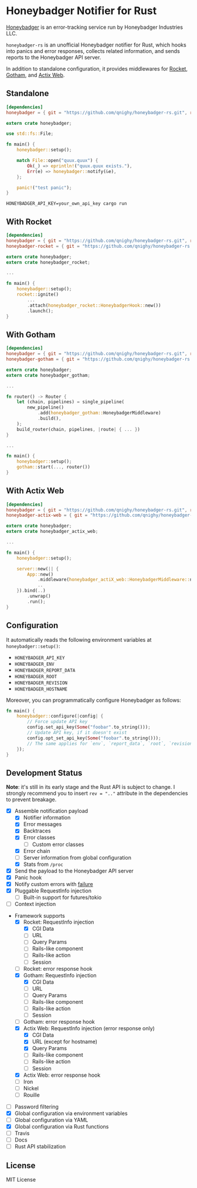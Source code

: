# Honeybadger Notifier for Rust

[Honeybadger](https://www.honeybadger.io/) is an error-tracking service run by Honeybadger Industries LLC.

`honeybadger-rs` is an unofficial Honeybadger notifier for Rust, which hooks into panics and error responses, collects related information, and sends reports to the Honeybadger API server.

In addition to standalone configuration, it provides middlewares for [Rocket](https://rocket.rs/), [Gotham](https://gotham.rs/), and [Actix Web](https://actix.rs/).

## Standalone

```toml
[dependencies]
honeybadger = { git = "https://github.com/qnighy/honeybadger-rs.git", rev = "5139f5c" }
```

```rust
extern crate honeybadger;

use std::fs::File;

fn main() {
    honeybadger::setup();

    match File::open("quux.quux") {
        Ok(_) => eprintln!("quux.quux exists."),
        Err(e) => honeybadger::notify(&e),
    };

    panic!("test panic");
}
```

```
HONEYBADGER_API_KEY=your_own_api_key cargo run
```

## With Rocket

```toml
[dependencies]
honeybadger = { git = "https://github.com/qnighy/honeybadger-rs.git", rev = "5139f5c" }
honeybadger-rocket = { git = "https://github.com/qnighy/honeybadger-rs.git", rev = "5139f5c" }
```

```rust
extern crate honeybadger;
extern crate honeybadger_rocket;

...

fn main() {
    honeybadger::setup();
    rocket::ignite()
        ...
        .attach(honeybadger_rocket::HoneybadgerHook::new())
        .launch();
}
```

## With Gotham

```toml
[dependencies]
honeybadger = { git = "https://github.com/qnighy/honeybadger-rs.git", rev = "5139f5c" }
honeybadger-gotham = { git = "https://github.com/qnighy/honeybadger-rs.git", rev = "5139f5c" }
```

```rust
extern crate honeybadger;
extern crate honeybadger_gotham;

...

fn router() -> Router {
    let (chain, pipelines) = single_pipeline(
        new_pipeline()
            .add(honeybadger_gotham::HoneybadgerMiddleware)
            .build(),
    );
    build_router(chain, pipelines, |route| { ... })
}

...

fn main() {
    honeybadger::setup();
    gotham::start(..., router())
}
```


## With Actix Web

```toml
[dependencies]
honeybadger = { git = "https://github.com/qnighy/honeybadger-rs.git", rev = "5139f5c" }
honeybadger-actix-web = { git = "https://github.com/qnighy/honeybadger-rs.git", rev = "5139f5c" }
```

```rust
extern crate honeybadger;
extern crate honeybadger_actix_web;

...

fn main() {
    honeybadger::setup();

    server::new(|| {
        App::new()
            .middleware(honeybadger_actiX_web::HoneybadgerMiddleware::new())
            ..
    }).bind(..)
        .unwrap()
        .run();
}
```

## Configuration

It automatically reads the following environment variables at `honeybadger::setup()`:

- `HONEYBADGER_API_KEY`
- `HONEYBADGER_ENV`
- `HONEYBADGER_REPORT_DATA`
- `HONEYBADGER_ROOT`
- `HONEYBADGER_REVISION`
- `HONEYBADGER_HOSTNAME`

Moreover, you can programmatically configure Honeybadger as follows:

```rust
fn main() {
    honeybadger::configure(|config| {
        // Force update API key
        config.set_api_key(Some("foobar".to_string()));
        // Update API key, if it doesn't exist
        config.opt_set_api_key(Some("foobar".to_string()));
        // The same applies for `env`, `report_data`, `root`, `revision`, and `hostname`.
    });
}
```

## Development Status

**Note**: it's still in its early stage and the Rust API is subject to change. I strongly recommend you to insert `rev = ".."` attribute in the dependencies to prevent breakage.

- [x] Assemble notification payload
  - [x] Notifier information
  - [x] Error messages
  - [x] Backtraces
  - [x] Error classes
    - [ ] Custom error classes
  - [x] Error chain
  - [ ] Server information from global configuration
  - [x] Stats from `/proc`
- [x] Send the payload to the Honeybadger API server
- [x] Panic hook
- [x] Notify custom errors with [failure](https://github.com/rust-lang-nursery/failure)
- [x] Pluggable RequestInfo injection
  - [ ] Built-in support for futures/tokio
- [ ] Context injection
- Framework supports
  - [x] Rocket: RequestInfo injection
    - [x] CGI Data
    - [ ] URL
    - [ ] Query Params
    - [ ] Rails-like component
    - [ ] Rails-like action
    - [ ] Session
  - [ ] Rocket: error response hook
  - [x] Gotham: RequestInfo injection
    - [x] CGI Data
    - [ ] URL
    - [ ] Query Params
    - [ ] Rails-like component
    - [ ] Rails-like action
    - [ ] Session
  - [ ] Gotham: error response hook
  - [x] Actix Web: RequestInfo injection (error response only)
    - [x] CGI Data
    - [x] URL (except for hostname)
    - [x] Query Params
    - [ ] Rails-like component
    - [ ] Rails-like action
    - [ ] Session
  - [x] Actix Web: error response hook
  - [ ] Iron
  - [ ] Nickel
  - [ ] Rouille
- [ ] Password filtering
- [x] Global configuration via environment variables
- [ ] Global configuration via YAML
- [x] Global configuration via Rust functions
- [ ] Travis
- [ ] Docs
- [ ] Rust API stabilization

## License

MIT License
